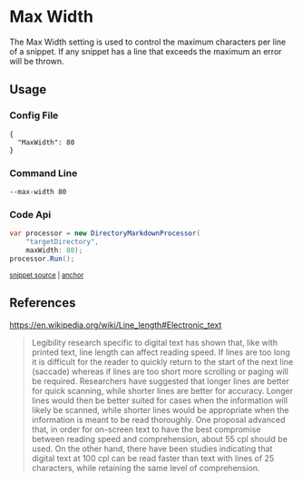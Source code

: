 <!--
GENERATED FILE - DO NOT EDIT
This file was generated by [MarkdownSnippets](https://github.com/SimonCropp/MarkdownSnippets).
Source File: /docs/mdsource/max-width.source.md
To change this file edit the source file and then run MarkdownSnippets.
-->

# Max Width

The Max Width setting is used to control the maximum characters per line of a snippet. If any snippet has a line that exceeds the maximum an error will be thrown.


## Usage


### Config File

```
{
  "MaxWidth": 80
}
```


### Command Line

```
--max-width 80
```


### Code Api

<!-- snippet: DirectoryMarkdownProcessorRunMaxWidth -->
<a id='snippet-directorymarkdownprocessorrunmaxwidth'/></a>
```cs
var processor = new DirectoryMarkdownProcessor(
    "targetDirectory",
    maxWidth: 80);
processor.Run();
```
<sup><a href='/src/Tests/Snippets/Usage.cs#L30-L37' title='File snippet `directorymarkdownprocessorrunmaxwidth` was extracted from'>snippet source</a> | <a href='#snippet-directorymarkdownprocessorrunmaxwidth' title='Navigate to start of snippet `directorymarkdownprocessorrunmaxwidth`'>anchor</a></sup>
<!-- endsnippet -->


## References

https://en.wikipedia.org/wiki/Line_length#Electronic_text

> Legibility research specific to digital text has shown that, like with printed text, line length can affect reading speed. If lines are too long it is difficult for the reader to quickly return to the start of the next line (saccade) whereas if lines are too short more scrolling or paging will be required. Researchers have suggested that longer lines are better for quick scanning, while shorter lines are better for accuracy. Longer lines would then be better suited for cases when the information will likely be scanned, while shorter lines would be appropriate when the information is meant to be read thoroughly. One proposal advanced that, in order for on-screen text to have the best compromise between reading speed and comprehension, about 55 cpl should be used. On the other hand, there have been studies indicating that digital text at 100 cpl can be read faster than text with lines of 25 characters, while retaining the same level of comprehension.
